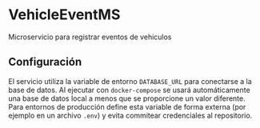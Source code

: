 # VehicleEventMS
Microservicio para registrar eventos de vehiculos

## Configuración

El servicio utiliza la variable de entorno `DATABASE_URL` para conectarse a la base de datos.
Al ejecutar con `docker-compose` se usará automáticamente una base de datos local a menos que
se proporcione un valor diferente. Para entornos de producción define esta variable de forma
externa (por ejemplo en un archivo `.env`) y evita commitear credenciales al repositorio.

